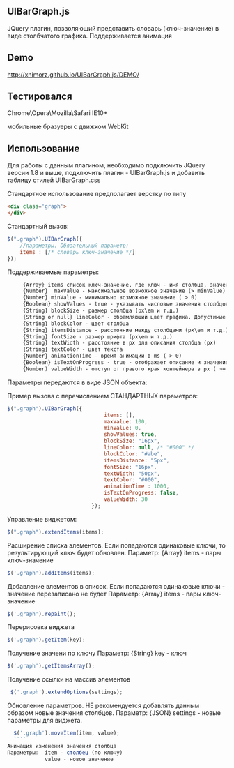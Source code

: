## UIBarGraph.js

JQuery плагин, позволяющий представить словарь (ключ-значение) в виде столбчатого графика.
Поддерживается анимация

## Demo
http://xnimorz.github.io/UIBarGraph.js/DEMO/

## Тестировался

Chrome\Opera\Mozilla\Safari
IE10+

мобильные бразуеры с движком WebKit


## Использование

Для работы с данным плагином, необходимо подключить JQuery версии 1.8 и выше, подключить плагин -
UIBarGraph.js и добавить таблицу стилей UIBarGraph.css

Стандартное использование предполагает верстку по типу

````html
<div class='graph'>
</div>
````

Стандартный вызов:
````javascript
$(".graph").UIBarGraph({
    //параметры. Обязательный параметр:
    items : [/* словарь ключ-значение */]
});
````

Поддерживаемые параметры:
````html
     {Array} items список ключ-значение, где ключ - имя столбца, значение - число > minValue и < maxValue
     {Number}  maxValue - максимальное возможное значение (> minValue)
     {Number} minValue - минимально возможное значение ( > 0)
     {Boolean} showValues - true - указывать числовые значения столбцов, false - не указывать
     {String} blockSize - размер столбца (px\em и т.д.)
     {String or null} lineColor - обрамляющий цвет графика. Допустимые значения - цвет | null (отсутствие границы)
     {String} blockColor - цвет столбца
     {String} itemsDistance - расстояние между столбцами (px\em и т.д.)
     {String} fontSize - размер шрифта (px\em и т.д.)
     {String} textWidth - расстояние в px для описания столбца (px)
     {String} textColor - цвет текста
     {Number} animationTime - время анимации в ms ( > 0)
     {Boolean} isTextOnProgress - true - отображает описание и значение столбцов непосредственно на столбцах, false - отображает отдельно
     {Number) valueWidth - отступ от правого края контейнера в px ( >= 0)
````
Параметры передаются в виде JSON объекта:

Пример вызова с перечислением СТАНДАРТНЫХ параметров:
````javascript
$(".graph").UIBarGraph({
                               items: [],
                               maxValue: 100,
                               minValue: 0,
                               showValues: true,
                               blockSize: "16px",
                               lineColor: null, /* "#000" */
                               blockColor: "#abe",
                               itemsDistance: "5px",
                               fontSize: "16px",
                               textWidth: "50px",
                               textColor: "#000",
                               animationTime : 1000,
                               isTextOnProgress: false,
                               valueWidth: 30
                           });
````

Управление виджетом:

````javascript
$(".graph").extendItems(items);
````
Расширение списка элементов. Если попадаются одинаковые ключи, то результирующий ключ будет обновлен.
Параметр: {Array} items - пары ключ-значение


````javascript
$('.graph').addItems(items);
````
Добавление элементов в список. Если попадаются одинаковые ключи - значение перезаписано не будет
Параметр: {Array} items - пары ключ-значение


````javascript
$('.graph').repaint();
````
Перерисовка виджета

````javascript
$('.graph').getItem(key);
````
 Получение значени по ключу
 Параметр: {String} key - ключ

 ````javascript
 $('.graph').getItemsArray();
 ````
 Получение ссылки на массив элементов

 ````javascript
  $('.graph').extendOptions(settings);
  ````
  Обновление параметров. НЕ рекомендуется добавлять данным образом новые значения столбцов.
  Параметр: {JSON} settings - новые параметры для виджета.

  ````javascript
    $('.graph').moveItem(item, value);
    ````
  Анимация изменения значения столбца
  Параметры:  item - столбец (по ключу)
              value - новое значение




